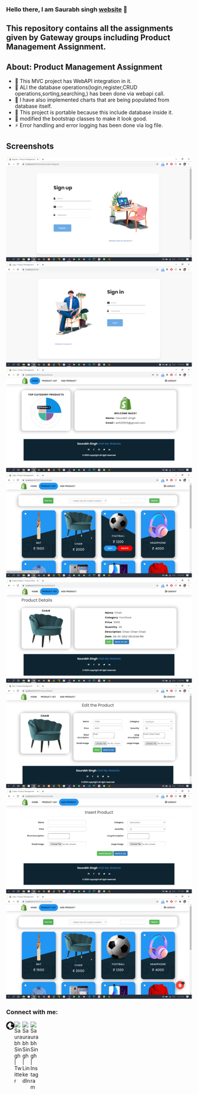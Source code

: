 ### Hello there, I am Saurabh singh [website] 👋
## This repository contains all the assignments given by Gateway groups including Product Management Assignment.
## About: Product Management Assignment
- 🔭 This MVC project has WebAPI integration in it.
- 🌱 ALl the database operations(login,register,CRUD operations,sorting,searching,) has been done via webapi call.
- 🔭 I have also implemented charts that are being populated from database itself.
- 👯 This project is portable because this include database inside it.
- 🥅 modified the bootstrap classes to make it look good.
- ⚡ Error handling and error logging has been done via log file.

## Screenshots
<div>
    <img src="/Product Management Assignment/ProductManagementMVC/ScreenShots/register.png"/> 
</div>
<div>
    <img src="/Product Management Assignment/ProductManagementMVC/ScreenShots/login.png"/> 
</div>
<div>
    <img src="/Product Management Assignment/ProductManagementMVC/ScreenShots/homePage.png"/> 
</div>
<div>
    <img src="/Product Management Assignment/ProductManagementMVC/ScreenShots/productListing.png"/> 
</div>
<div>
    <img src="/Product Management Assignment/ProductManagementMVC/ScreenShots/ViewProduct.png"/> 
</div>
<div>
    <img src="/Product Management Assignment/ProductManagementMVC/ScreenShots/EditProduct.png"/> 
</div>
<div>
    <img src="/Product Management Assignment/ProductManagementMVC/ScreenShots/InsertProduct.png"/> 
</div>
<div>
    <img src="/Product Management Assignment/ProductManagementMVC/ScreenShots/Multidelete.png"/> 
</div>

### Connect with me:

[<img align="left" alt="developersaurabh.ml" width="22px" src="https://raw.githubusercontent.com/iconic/open-iconic/master/svg/globe.svg" />][website]
[<img align="left" alt="Saurabh Singh | Twitter" width="22px" src="https://cdn.jsdelivr.net/npm/simple-icons@v3/icons/twitter.svg" />][twitter]
[<img align="left" alt="Saurabh Singh | LinkedIn" width="22px" src="https://cdn.jsdelivr.net/npm/simple-icons@v3/icons/linkedin.svg" />][linkedin]
[<img align="left" alt="Saurabh Singh | Instagram" width="22px" src="https://cdn.jsdelivr.net/npm/simple-icons@v3/icons/instagram.svg" />][instagram]

<br />

[website]: https://developersaurabh.ml
[twitter]: https://twitter.com/Saurabh89157654
[instagram]: https://instagram.com/damn_rajput/
[linkedin]: https://linkedin.com/in/saurabh-singh-42a727148/
